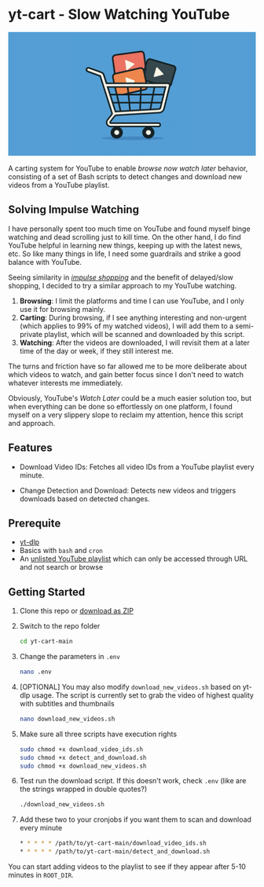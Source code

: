 # yt-cart - Slow Watching YouTube

![yt-cart banner](assets/banner.png "yt-cart banner")

A carting system for YouTube to enable *browse now watch later* behavior, consisting of a set of Bash scripts to detect changes and download new videos from a YouTube playlist.

## Solving Impulse Watching

I have personally spent too much time on YouTube and found myself binge watching and dead scrolling just to kill time. On the other hand, I do find YouTube helpful in learning new things, keeping up with the latest news, etc. So like many things in life, I need some guardrails and strike a good balance with YouTube.

Seeing similarity in [*impulse shopping*](https://www.bankrate.com/banking/what-is-slow-shopping/) and the benefit of delayed/slow shopping, I decided to try a similar approach to my YouTube watching.

1. **Browsing**: I limit the platforms and time I can use YouTube, and I only use it for browsing mainly.
2. **Carting**: During browsing, if I see anything interesting and non-urgent (which applies to 99% of my watched videos), I will add them to a semi-private playlist, which will be scanned and downloaded by this script.
3. **Watching**: After the videos are downloaded, I will revisit them at a later time of the day or week, if they still interest me.

The turns and friction have so far allowed me to be more deliberate about which videos to watch, and gain better focus since I don't need to watch whatever interests me immediately.

Obviously, YouTube's *Watch Later* could be a much easier solution too, but when everything can be done so effortlessly on one platform, I found myself on a very slippery slope to reclaim my attention, hence this script and approach.

## Features

* Download Video IDs: Fetches all video IDs from a YouTube playlist every minute.

* Change Detection and Download: Detects new videos and triggers downloads based on detected changes.

## Prerequite

* [yt-dlp](https://github.com/yt-dlp/yt-dlp)
* Basics with `bash` and `cron`
* An [unlisted YouTube playlist](https://support.google.com/youtube/answer/3127309?hl=en&co=GENIE.Platform%3DAndroid) which can only be accessed through URL and not search or browse

## Getting Started

1. Clone this repo or [download as ZIP](https://codeload.github.com/neuralhero/yt-cart/zip/refs/heads/main)
2. Switch to the repo folder

    ```bash
    cd yt-cart-main
    ```

3. Change the parameters in `.env`

    ```bash
    nano .env
    ```

4. [OPTIONAL] You may also modify `download_new_videos.sh` based on yt-dlp usage. The script is currently set to grab the video of highest quality with subtitles and thumbnails

    ```bash
    nano download_new_videos.sh
    ```

5. Make sure all three scripts have execution rights

    ```bash
    sudo chmod +x download_video_ids.sh
    sudo chmod +x detect_and_download.sh
    sudo chmod +x download_new_videos.sh
    ```

6. Test run the download script. If this doesn't work, check `.env` (like are the strings wrapped in double quotes?)

    ```bash
    ./download_new_videos.sh
    ```

7. Add these two to your cronjobs if you want them to scan and download every minute

    ```bash
    * * * * * /path/to/yt-cart-main/download_video_ids.sh
    * * * * * /path/to/yt-cart-main/detect_and_download.sh
    ```

You can start adding videos to the playlist to see if they appear after 5-10 minutes in `ROOT_DIR`.
